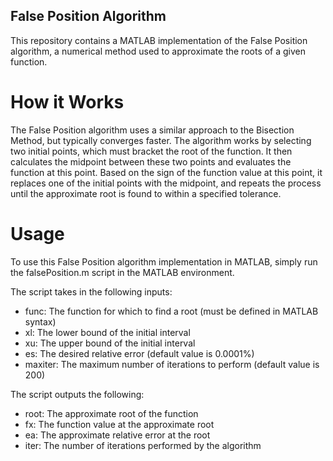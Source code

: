 ## False Position Algorithm

This repository contains a MATLAB implementation of the False Position algorithm, a numerical method used to approximate the roots of a given function.

# How it Works
The False Position algorithm uses a similar approach to the Bisection Method, but typically converges faster. The algorithm works by selecting two initial points, which must bracket the root of the function. It then calculates the midpoint between these two points and evaluates the function at this point. Based on the sign of the function value at this point, it replaces one of the initial points with the midpoint, and repeats the process until the approximate root is found to within a specified tolerance.

# Usage

To use this False Position algorithm implementation in MATLAB, simply run the falsePosition.m script in the MATLAB environment.  

The script takes in the following inputs:

- func: The function for which to find a root (must be defined in MATLAB syntax)
- xl: The lower bound of the initial interval
- xu: The upper bound of the initial interval
- es: The desired relative error (default value is 0.0001%)
- maxiter: The maximum number of iterations to perform (default value is 200)  

The script outputs the following:

- root: The approximate root of the function
- fx: The function value at the approximate root
- ea: The approximate relative error at the root
- iter: The number of iterations performed by the algorithm

